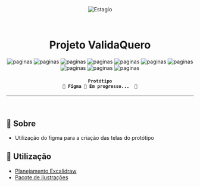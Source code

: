 <div align="center" id="top"> 
  <img src="./.github/app.gif" alt="Estagio" />

  &#xa0;
</div>

<h1 align="center">
	Projeto ValidaQuero
</h1>

<p align="center">
  <img alt="paginas" src="https://img.shields.io/badge/dashboard-finalizado-green">
  <img alt="paginas" src="https://img.shields.io/badge/login-finalizado-green">
  <img alt="paginas" src="https://img.shields.io/badge/cadastro-finalizado-green">
  <img alt="paginas" src="https://img.shields.io/badge/pagina_principal-em_progresso-blue">
  <img alt="paginas" src="https://img.shields.io/badge/pagina_inicial-finalizado-green">
  <img alt="paginas" src="https://img.shields.io/badge/criação_de_template-finalizado-green">
  <img alt="paginas" src="https://img.shields.io/badge/tela_usuarios-pendente-red">
  <img alt="paginas" src="https://img.shields.io/badge/upload_arquivos-finalizado-green">
  <img alt="paginas" src="https://img.shields.io/badge/meu_perfil-pendente-red">
  <img alt="paginas" src="https://img.shields.io/badge/pagina_de_templates-finalizado-green">
</p>

<!-- Status -->

<h4 align="center"> 
	
	Protótipo
	🚧 Figma 🚀 Em progresso...  🚧
</h4> 

<hr>

<br>

## :dart: Sobre ##

- Utilização do figma para a criação das telas do protótipo

## :rocket: Utilização ##

- [Planejamento Excalidraw](https://excalidraw.com/#json=nNbxmHpA8l2hMIIJ1o_bZ,N9DSmkW0B8_ID-aREWss6w)
- [Pacote de ilustrações](https://www.drawkit.com/illustrations/product-project-managers-illustrations)
